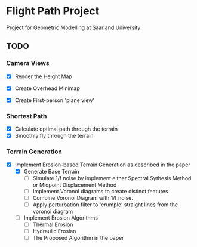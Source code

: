 # Flight Path Project
Project for Geometric Modelling at Saarland University

## TODO

### Camera Views
- [x] Render the Height Map

- [x] Create Overhead Minimap 
- [x] Create First-person 'plane view'

### Shortest Path
- [x] Calculate optimal path through the terrain
- [x] Smoothly fly through the terrain

### Terrain Generation
- [x] Implement Erosion-based Terrain Generation as described in the paper
  - [x] Generate Base Terrain
    - [ ] Simulate 1/f noise by implement either Spectral Sythesis Method or Midpoint Displacement Method
    - [ ] Implement Voronoi diagrams to create distinct features
    - [ ] Combine Voronoi Diagram with 1/f noise.
    - [ ] Apply perturbation filter to 'crumple' straight lines from the voronoi diagram
  - [ ] Implement Erosion Algorithms
    - [ ] Thermal Erosion
    - [ ] Hydraulic Erosian
    - [ ] The Proposed Algorithm in the paper
